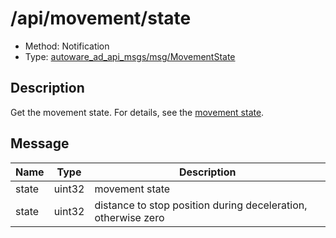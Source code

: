 # /api/movement/state

- Method: Notification
- Type: [autoware_ad_api_msgs/msg/MovementState](../type/autoware_ad_api_msgs/msg/movement_state.md)

## Description

Get the movement state. For details, see the [movement state](../features/movement-state.md).

## Message

| Name  | Type   | Description                                                   |
| ----- | ------ | ------------------------------------------------------------- |
| state | uint32 | movement state                                                |
| state | uint32 | distance to stop position during deceleration, otherwise zero |
